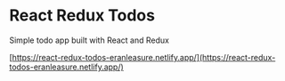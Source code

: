# React Redux Todos

Simple todo app built with React and Redux

[https://react-redux-todos-eranleasure.netlify.app/](https://react-redux-todos-eranleasure.netlify.app/)
